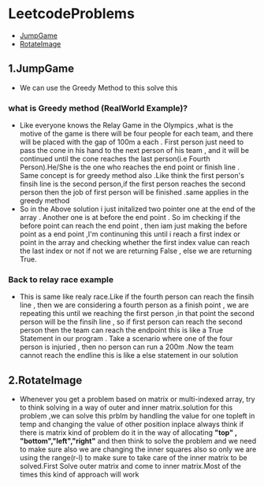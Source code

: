 # LeetcodeProblems

* [JumpGame](#JumpGame)
* [RotateImage](#RotateImage)


## 1.JumpGame

* We can use the Greedy Method to this solve this

### what is Greedy method (RealWorld Example)?

* Like everyone knows the Relay Game in the Olympics ,what is the motive of the game is there will be four people for each team, and there will be placed with the gap of 100m a each . First person just need to pass the cone in his hand to the next person of his team , and it will be continued until the cone reaches the last person(i.e Fourth Person).He/She is the one who reaches the end point or finish line . Same concept is for greedy method also .Like think the first person's finsih line is the second person,if the first person reaches the second person then the job of first person will be finished .same applies in the greedy method 
* So in the Above solution i just initalized two pointer one at the end of the array . Another one is at before the end point . So im checking if the before point can reach the end point , then iam just making the before point as a end point ,I'm continuning this until i reach a first index or point in the array and checking whether the first index value can reach the last index or not if not we are returning False , else we are returning True.

### Back to relay race example

* This is same like realy race.Like if the fourth person can reach the finsih line , then we are considering a fourth person as a finish point , we are repeating this until we reaching the first person ,in that point the second person will be the finsih line , so if first person can reach the second person then the team can reach the endpoint this is like a True Statement in our program . Take a scenario where one of the four person is injuried , then no person can run a 200m .Now the team cannot reach the endline this is like a else statement in our solution


## 2.RotateImage
 * Whenever you get a problem based on matrix or multi-indexed array, try to think solving in a way of outer and inner  matrix.solution for this problem ,we can solve this prblm by handling the value for 
 one topleft in temp and changing the value of other position inplace 
 always think if there is matrix kind of problem do it in the way of
 allocating    ****"top" , "bottom","left","right"**** and then think to solve 
 the problem and we need to make sure also we are changing the inner squares
 also so only we are using the range(r-l) to make sure to take care of the 
 inner matrix to be solved.First Solve outer matrix and come to inner matrix.Most of the times this kind of approach will work
